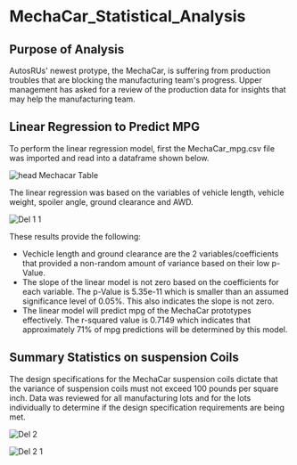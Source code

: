 # MechaCar_Statistical_Analysis

## Purpose of Analysis

AutosRUs' newest protype, the MechaCar, is suffering from production troubles that are blocking the manufacturing team's progress.
Upper management has asked for a review of the production data for insights that may help the manufacturing team.


## Linear Regression to Predict MPG

To perform the linear regression model, first the MechaCar_mpg.csv file was imported and read into a dataframe shown below.

![head Mechacar Table](https://user-images.githubusercontent.com/100876517/177061440-014779bd-8701-4d0b-8ffb-523e0da762a2.png)


The linear regression was based on the variables of vehicle length, vehicle weight, spoiler angle, ground clearance and AWD.

![Del 1 1](https://user-images.githubusercontent.com/100876517/177061627-0fc44627-1b45-4cd6-b721-b5e8b6e75bac.png)

These results provide the following:

  * Vechicle length and ground clearance are the 2 variables/coefficients that provided a non-random amount of variance based on their low
    p-Value.
  * The slope of the linear model is not zero based on the coefficients for each variable.  The p-Value is 5.35e-11 which is smaller than 
    an assumed significance level of 0.05%.  This also indicates the slope is not zero.
  * The linear model will predict mpg of the MechaCar prototypes effectively.  The r-squared value is 0.7149 which indicates
    that approximately 71% of mpg predictions will be determined by this model.   
    
## Summary Statistics on suspension Coils
  
The design specifications for the MechaCar suspension coils dictate that the variance of suspension coils must not exceed 100 pounds per 
square inch.  Data was reviewed for all manufacturing lots and for the lots individually to determine if the design specification requirements
are being met.
  
  
  
![Del 2](https://user-images.githubusercontent.com/100876517/177066880-d6c70490-4bee-4ac0-9b7e-73cb8dcccfd2.png)


![Del 2 1](https://user-images.githubusercontent.com/100876517/177066892-ec261b89-bb32-4416-9d01-bc8a07893f65.png)

  
  
